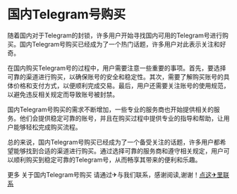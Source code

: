 # 国内Telegram号购买

随着国内对于Telegram的封锁，许多用户开始寻找国内可用的Telegram号进行购买。国内Telegram号购买已经成为了一个热门话题，许多用户对此表示关注和好奇。

在国内购买Telegram号的过程中，用户需要注意一些重要的事项。首先，要选择可靠的渠道进行购买，以确保账号的安全和稳定性。其次，需要了解购买账号的具体价格和支付方式，以便顺利完成交易。最后，用户还需要关注账号的使用规范，以避免违反相关规定而导致账号被封禁。

国内Telegram号购买的需求不断增加，一些专业的服务商也开始提供相关的服务。他们会提供稳定可靠的账号，并且在购买过程中提供专业的指导和帮助，让用户能够轻松完成购买流程。

总的来说，国内Telegram号购买已经成为了一个备受关注的话题，许多用户都希望能够找到合适的渠道进行购买。通过选择可靠的服务商和遵守相关规定，用户可以顺利购买到稳定可靠的Telegram号，从而畅享其带来的便利和乐趣。

更多 关于国内Telegram号购买 请通过✈与我们联系，感谢阅读,谢谢！[点这✈里联系](https://gg.k02.cc)